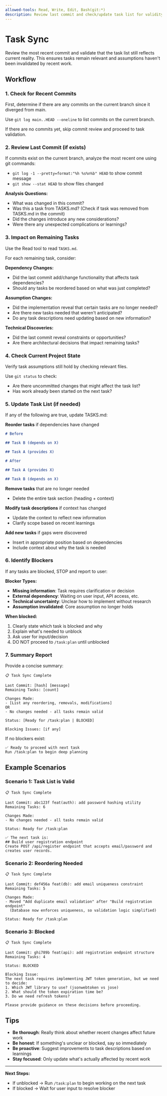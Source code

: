```yaml
---
allowed-tools: Read, Write, Edit, Bash(git:*)
description: Review last commit and check/update task list for validity
---
```


# Task Sync

Review the most recent commit and validate that the task list still reflects current reality. This ensures tasks remain relevant and assumptions haven't been invalidated by recent work.

## Workflow

### 1. Check for Recent Commits

First, determine if there are any commits on the current branch since it diverged from main.

Use `git log main..HEAD --oneline` to list commits on the current branch.

If there are no commits yet, skip commit review and proceed to task validation.

### 2. Review Last Commit (if exists)

If commits exist on the current branch, analyze the most recent one using git commands:

- `git log -1 --pretty=format:"%h %s%n%b" HEAD` to show commit message
- `git show --stat HEAD` to show files changed

**Analysis Questions:**

- What was changed in this commit?
- Was this a task from TASKS.md? (Check if task was removed from TASKS.md in the commit)
- Did the changes introduce any new considerations?
- Were there any unexpected complications or learnings?

### 3. Impact on Remaining Tasks

Use the Read tool to read `TASKS.md`.

For each remaining task, consider:

**Dependency Changes:**

- Did the last commit add/change functionality that affects task dependencies?
- Should any tasks be reordered based on what was just completed?

**Assumption Changes:**

- Did the implementation reveal that certain tasks are no longer needed?
- Are there new tasks needed that weren't anticipated?
- Do any task descriptions need updating based on new information?

**Technical Discoveries:**

- Did the last commit reveal constraints or opportunities?
- Are there architectural decisions that impact remaining tasks?

### 4. Check Current Project State

Verify task assumptions still hold by checking relevant files.

Use `git status` to check:

- Are there uncommitted changes that might affect the task list?
- Has work already been started on the next task?

### 5. Update Task List (if needed)

If any of the following are true, update TASKS.md:

**Reorder tasks** if dependencies have changed

```markdown
# Before

## Task B (depends on X)

## Task A (provides X)

# After

## Task A (provides X)

## Task B (depends on X)
```

**Remove tasks** that are no longer needed

- Delete the entire task section (heading + context)

**Modify task descriptions** if context has changed

- Update the context to reflect new information
- Clarify scope based on recent learnings

**Add new tasks** if gaps were discovered

- Insert in appropriate position based on dependencies
- Include context about why the task is needed

### 6. Identify Blockers

If any tasks are blocked, STOP and report to user:

**Blocker Types:**

- **Missing information**: Task requires clarification or decision
- **External dependency**: Waiting on user input, API access, etc.
- **Technical uncertainty**: Unclear how to implement without research
- **Assumption invalidated**: Core assumption no longer holds

**When blocked:**

1. Clearly state which task is blocked and why
2. Explain what's needed to unblock
3. Ask user for input/decision
4. DO NOT proceed to `/task:plan` until unblocked

### 7. Summary Report

Provide a concise summary:

```
📋 Task Sync Complete

Last Commit: [hash] [message]
Remaining Tasks: [count]

Changes Made:
- [List any reordering, removals, modifications]
OR
- No changes needed - all tasks remain valid

Status: [Ready for /task:plan | BLOCKED]

Blocking Issues: [if any]
```

If no blockers exist:

```
✅ Ready to proceed with next task
Run /task:plan to begin deep planning
```

## Example Scenarios

### Scenario 1: Task List is Valid

```
📋 Task Sync Complete

Last Commit: abc123f feat(auth): add password hashing utility
Remaining Tasks: 6

Changes Made:
- No changes needed - all tasks remain valid

Status: Ready for /task:plan

✅ The next task is:
## Build user registration endpoint
Create POST /api/register endpoint that accepts email/password and creates user records.
```

### Scenario 2: Reordering Needed

```
📋 Task Sync Complete

Last Commit: def456a feat(db): add email uniqueness constraint
Remaining Tasks: 5

Changes Made:
- Moved "Add duplicate email validation" after "Build registration endpoint"
  (Database now enforces uniqueness, so validation logic simplified)

Status: Ready for /task:plan
```

### Scenario 3: Blocked

```
📋 Task Sync Complete

Last Commit: ghi789b feat(api): add registration endpoint structure
Remaining Tasks: 4

Status: BLOCKED

Blocking Issue:
The next task requires implementing JWT token generation, but we need to decide:
1. Which JWT library to use? (jsonwebtoken vs jose)
2. What should the token expiration time be?
3. Do we need refresh tokens?

Please provide guidance on these decisions before proceeding.
```

## Tips

- **Be thorough**: Really think about whether recent changes affect future work
- **Be honest**: If something's unclear or blocked, say so immediately
- **Be proactive**: Suggest improvements to task descriptions based on learnings
- **Stay focused**: Only update what's actually affected by recent work

---

**Next Steps:**

- If unblocked → Run `/task:plan` to begin working on the next task
- If blocked → Wait for user input to resolve blocker
